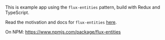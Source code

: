 This is example app using the `flux-entities` pattern, build with Redux and TypeScript.

Read the motivation and docs for `flux-entities` [here](https://github.com/lmiller1990/flux-entities).

On NPM: https://www.npmjs.com/package/flux-entities
